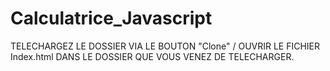 # Calculatrice_Javascript
TELECHARGEZ LE DOSSIER VIA LE BOUTON "Clone" / OUVRIR LE FICHIER Index.html DANS LE DOSSIER QUE VOUS VENEZ DE TELECHARGER.
